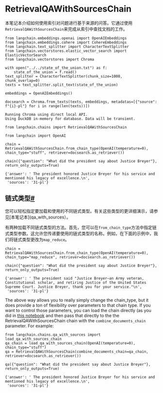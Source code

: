 
RetrievalQAWithSourcesChain
===============


本笔记本介绍如何使用索引对问题进行基于来源的问答。它通过使用`RetrievalQAWithSourcesChain`来完成从索引中查找文档的工作。

```
from langchain.embeddings.openai import OpenAIEmbeddings
from langchain.embeddings.cohere import CohereEmbeddings
from langchain.text_splitter import CharacterTextSplitter
from langchain.vectorstores.elastic_vector_search import ElasticVectorSearch
from langchain.vectorstores import Chroma

```

```
with open("../../state_of_the_union.txt") as f:
    state_of_the_union = f.read()
text_splitter = CharacterTextSplitter(chunk_size=1000, chunk_overlap=0)
texts = text_splitter.split_text(state_of_the_union)

embeddings = OpenAIEmbeddings()

```

```
docsearch = Chroma.from_texts(texts, embeddings, metadatas=[{"source": f"{i}-pl"} for i in range(len(texts))])

```

```
Running Chroma using direct local API.
Using DuckDB in-memory for database. Data will be transient.

```

```
from langchain.chains import RetrievalQAWithSourcesChain

```

```
from langchain import OpenAI

chain = RetrievalQAWithSourcesChain.from_chain_type(OpenAI(temperature=0), chain_type="stuff", retriever=docsearch.as_retriever())

```

```
chain({"question": "What did the president say about Justice Breyer"}, return_only_outputs=True)

```

```
{'answer': ' The president honored Justice Breyer for his service and mentioned his legacy of excellence.\n',
 'sources': '31-pl'}

```

链式类型[#](#chain-type "此标题的永久链接")
-------------------------------

您可以轻松指定要加载和使用的不同链式类型。有关这些类型的更详细演示，请参见[本笔记本](qa_with_sources）。

有两种加载不同链式类型的方法。首先，您可以在`from_chain_type`方法中指定链式类型参数。这允许您传递要使用的链式类型的名称。例如，在下面的示例中，我们将链式类型更改为`map_reduce`。

```
chain = RetrievalQAWithSourcesChain.from_chain_type(OpenAI(temperature=0), chain_type="map_reduce", retriever=docsearch.as_retriever())

```

```
chain({"question": "What did the president say about Justice Breyer"}, return_only_outputs=True)

```

```
{'answer': ' The president said "Justice Breyer—an Army veteran, Constitutional scholar, and retiring Justice of the United States Supreme Court. Justice Breyer, thank you for your service."\n',
 'sources': '31-pl'}

```

The above way allows you to really simply change the chain_type, but it does provide a ton of flexibility over parameters to that chain type. If you want to control those parameters, you can load the chain directly (as you did in [this notebook](qa_with_sources）) and then pass that directly to the the RetrievalQAWithSourcesChain chain with the `combine_documents_chain` parameter. For example:

```
from langchain.chains.qa_with_sources import load_qa_with_sources_chain
qa_chain = load_qa_with_sources_chain(OpenAI(temperature=0), chain_type="stuff")
qa = RetrievalQAWithSourcesChain(combine_documents_chain=qa_chain, retriever=docsearch.as_retriever())

```

```
qa({"question": "What did the president say about Justice Breyer"}, return_only_outputs=True)

```

```
{'answer': ' The president honored Justice Breyer for his service and mentioned his legacy of excellence.\n',
 'sources': '31-pl'}

```

